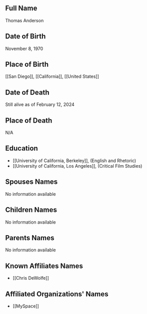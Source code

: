 
## Full Name
Thomas Anderson

## Date of Birth
November 8, 1970

## Place of Birth
[[San Diego]], [[California]], [[United States]]

## Date of Death
Still alive as of February 12, 2024

## Place of Death
N/A

## Education
- [[University of California, Berkeley]], (English and Rhetoric)
- [[University of California, Los Angeles]], (Critical Film Studies)

## Spouses Names
No information available

## Children Names
No information available

## Parents Names
No information available

## Known Affiliates Names
- [[Chris DeWolfe]]

## Affiliated Organizations' Names
- [[MySpace]]

